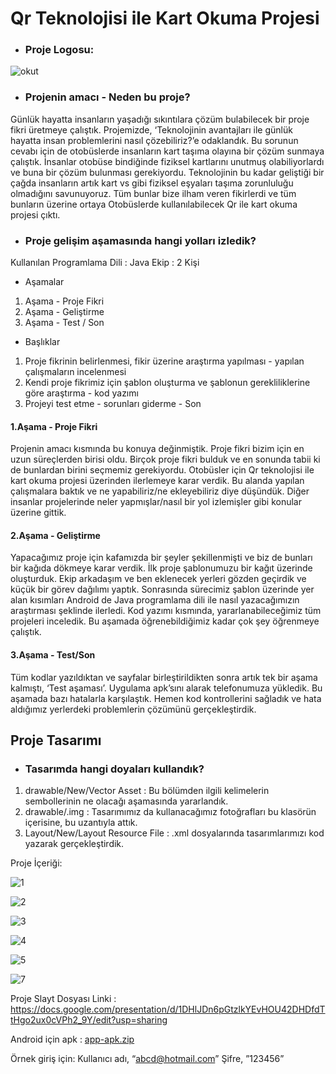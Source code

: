 # Qr Teknolojisi ile Kart Okuma Projesi

- ### Proje Logosu:

![okut](https://user-images.githubusercontent.com/78684394/210931613-88830da6-6d26-43e1-a089-b26d5fc55c84.png)

- ### Projenin amacı - Neden bu proje?

Günlük hayatta insanların yaşadığı sıkıntılara çözüm bulabilecek bir proje fikri üretmeye çalıştık. Projemizde, ‘Teknolojinin avantajları ile günlük hayatta insan problemlerini nasıl çözebiliriz?’e  odaklandık. Bu sorunun cevabı için de otobüslerde insanların kart taşıma olayına bir çözüm sunmaya çalıştık. İnsanlar otobüse bindiğinde fiziksel kartlarını unutmuş olabiliyorlardı ve buna bir çözüm bulunması gerekiyordu. 
Teknolojinin bu kadar geliştiği bir çağda insanların artık kart vs gibi fiziksel eşyaları taşıma zorunluluğu olmadığını savunuyoruz. 
Tüm bunlar bize ilham veren fikirlerdi ve tüm bunların üzerine ortaya Otobüslerde kullanılabilecek Qr ile kart okuma projesi çıktı.

- ### Proje gelişim aşamasında hangi yolları izledik?

Kullanılan Programlama Dili : Java
Ekip : 2 Kişi

- Aşamalar

1. Aşama - Proje Fikri
2. Aşama - Geliştirme
3. Aşama - Test / Son

- Başlıklar

1. Proje fikrinin belirlenmesi, fikir üzerine araştırma yapılması - yapılan çalışmaların incelenmesi
2. Kendi proje fikrimiz için şablon oluşturma ve şablonun gerekliliklerine göre araştırma - kod yazımı
3. Projeyi test etme - sorunları giderme - Son

#### 1.Aşama - Proje Fikri

Projenin amacı kısmında bu konuya değinmiştik. Proje fikri bizim için en uzun süreçlerden birisi oldu. Birçok proje fikri bulduk ve en sonunda tabii ki de bunlardan birini seçmemiz gerekiyordu. 
Otobüsler için Qr teknolojisi ile kart okuma projesi üzerinden ilerlemeye karar verdik. 
Bu alanda yapılan çalışmalara baktık ve ne yapabiliriz/ne ekleyebiliriz diye düşündük. Diğer insanlar projelerinde neler yapmışlar/nasıl bir yol izlemişler gibi konular üzerine gittik. 

#### 2.Aşama - Geliştirme

Yapacağımız proje için kafamızda bir şeyler şekillenmişti ve biz de bunları bir kağıda dökmeye karar verdik. İlk proje şablonumuzu bir kağıt üzerinde oluşturduk. Ekip arkadaşım ve ben eklenecek yerleri gözden geçirdik ve küçük bir görev dağılımı yaptık.
Sonrasında sürecimiz şablon üzerinde yer alan kısımları Android de Java programlama dili ile nasıl yazacağımızın araştırması şeklinde ilerledi. 
Kod yazımı kısmında, yararlanabileceğimiz tüm projeleri inceledik. Bu aşamada öğrenebildiğimiz kadar çok şey öğrenmeye çalıştık. 

#### 3.Aşama - Test/Son

Tüm kodlar yazıldıktan ve sayfalar birleştirildikten sonra artık tek bir aşama kalmıştı, ‘Test aşaması’. Uygulama apk’sını alarak telefonumuza yükledik. Bu aşamada bazı hatalarla karşılaştık. Hemen kod kontrollerini sağladık ve  hata aldığımız yerlerdeki problemlerin çözümünü gerçekleştirdik.

## Proje Tasarımı

- ### Tasarımda hangi doyaları kullandık?

1. drawable/New/Vector Asset : Bu bölümden ilgili kelimelerin sembollerinin ne olacağı aşamasında yararlandık.
2. drawable/.img : Tasarımımız da kullanacağımız fotoğrafları bu klasörün içerisine, bu uzantıyla attık.
3. Layout/New/Layout Resource File : .xml dosyalarında tasarımlarımızı kod yazarak gerçekleştirdik.

Proje İçeriği: 

![1](https://user-images.githubusercontent.com/78684394/210933511-f1ccbaff-0ac5-45ff-ba86-0ff695ff9b03.jpg)

![2](https://user-images.githubusercontent.com/78684394/210933521-0b49a7ba-3301-4354-a937-7ce85d264fff.jpg)

![3](https://user-images.githubusercontent.com/78684394/210933535-2edc916b-261b-4e0e-85d1-2f1f8c751174.jpg)

![4](https://user-images.githubusercontent.com/78684394/210933540-a6eb414f-ab8b-462e-9d97-5c7a0b7a61c4.jpg)

![5](https://user-images.githubusercontent.com/78684394/210933547-c00c0ca7-4635-4f08-ba14-aebeab74ceec.jpg)

![7](https://user-images.githubusercontent.com/78684394/210933561-3fd36d77-6756-42bf-85dd-9c6ecd0092a7.jpg)


Proje Slayt Dosyası Linki : https://docs.google.com/presentation/d/1DHlJDn6pGtzlkYEvHOU42DHDfdTtHgo2ux0cVPh2_9Y/edit?usp=sharing

Android için apk : [app-apk.zip](https://github.com/GulzadeEvni/AndroidApp/files/10370425/app-apk.zip)

Örnek giriş için:  Kullanıcı adı, “abcd@hotmail.com” Şifre, ”123456”

